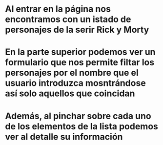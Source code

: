 # Al entrar en la página nos encontramos con un istado de personajes de la serir Rick y Morty
# En la parte superior podemos ver un formulario que nos permite filtar los personajes por el nombre que el usuario introduzca mosntrándose así solo aquellos que coincidan
# Además, al pinchar sobre cada uno de los elementos de la lista podemos ver al detalle su información